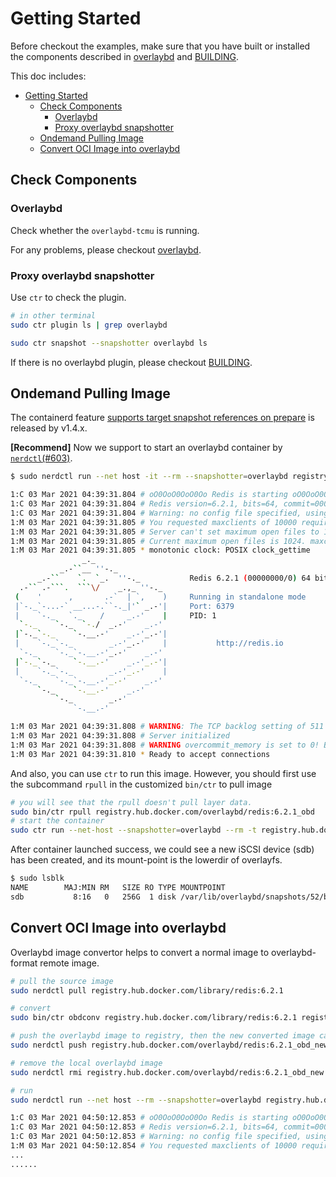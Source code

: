 # Getting Started

Before checkout the examples, make sure that you have built or installed the components described in [overlaybd](https://github.com/containerd/overlaybd/blob/main/README.md) and [BUILDING](BUILDING.md).

This doc includes:

- [Getting Started](#getting-started)
  - [Check Components](#check-components)
    - [Overlaybd](#overlaybd)
    - [Proxy overlaybd snapshotter](#proxy-overlaybd-snapshotter)
  - [Ondemand Pulling Image](#ondemand-pulling-image)
  - [Convert OCI Image into overlaybd](#convert-oci-image-into-overlaybd)

## Check Components

### Overlaybd

Check whether the `overlaybd-tcmu` is running.

For any problems, please checkout [overlaybd](https://github.com/containerd/overlaybd).

### Proxy overlaybd snapshotter

Use `ctr` to check the plugin.

```bash
# in other terminal
sudo ctr plugin ls | grep overlaybd

sudo ctr snapshot --snapshotter overlaybd ls
```

If there is no overlaybd plugin, please checkout [BUILDING](BUILDING.md).

## Ondemand Pulling Image

The containerd feature [supports target snapshot references on prepare](https://github.com/containerd/containerd/pull/3793) is released by v1.4.x.

__[Recommend]__ Now we support to start an overlaybd container by [`nerdctl`](https://github.com/containerd/nerdctl)[(#603)](https://github.com/containerd/nerdctl/pull/603).

```bash
$ sudo nerdctl run --net host -it --rm --snapshotter=overlaybd registry.hub.docker.com/overlaybd/redis:6.2.1_obd

1:C 03 Mar 2021 04:39:31.804 # oO0OoO0OoO0Oo Redis is starting oO0OoO0OoO0Oo
1:C 03 Mar 2021 04:39:31.804 # Redis version=6.2.1, bits=64, commit=00000000, modified=0, pid=1, just started
1:C 03 Mar 2021 04:39:31.804 # Warning: no config file specified, using the default config. In order to specify a config file use redis-server /path/to/redis.conf
1:M 03 Mar 2021 04:39:31.805 # You requested maxclients of 10000 requiring at least 10032 max file descriptors.
1:M 03 Mar 2021 04:39:31.805 # Server can't set maximum open files to 10032 because of OS error: Operation not permitted.
1:M 03 Mar 2021 04:39:31.805 # Current maximum open files is 1024. maxclients has been reduced to 992 to compensate for low ulimit. If you need higher maxclients increase 'ulimit -n'.
1:M 03 Mar 2021 04:39:31.805 * monotonic clock: POSIX clock_gettime
                _._
           _.-``__ ''-._
      _.-``    `.  `_.  ''-._           Redis 6.2.1 (00000000/0) 64 bit
  .-`` .-```.  ```\/    _.,_ ''-._
 (    '      ,       .-`  | `,    )     Running in standalone mode
 |`-._`-...-` __...-.``-._|'` _.-'|     Port: 6379
 |    `-._   `._    /     _.-'    |     PID: 1
  `-._    `-._  `-./  _.-'    _.-'
 |`-._`-._    `-.__.-'    _.-'_.-'|
 |    `-._`-._        _.-'_.-'    |           http://redis.io
  `-._    `-._`-.__.-'_.-'    _.-'
 |`-._`-._    `-.__.-'    _.-'_.-'|
 |    `-._`-._        _.-'_.-'    |
  `-._    `-._`-.__.-'_.-'    _.-'
      `-._    `-.__.-'    _.-'
          `-._        _.-'
              `-.__.-'

1:M 03 Mar 2021 04:39:31.808 # WARNING: The TCP backlog setting of 511 cannot be enforced because /proc/sys/net/core/somaxconn is set to the lower value of 128.
1:M 03 Mar 2021 04:39:31.808 # Server initialized
1:M 03 Mar 2021 04:39:31.808 # WARNING overcommit_memory is set to 0! Background save may fail under low memory condition. To fix this issue add 'vm.overcommit_memory = 1' to /etc/sysctl.conf and then reboot or run the command 'sysctl vm.overcommit_memory=1' for this to take effect.
1:M 03 Mar 2021 04:39:31.810 * Ready to accept connections
```

And also, you can use `ctr` to run this image. However, you should first use the subcommand `rpull` in the customized `bin/ctr` to pull image
```bash
# you will see that the rpull doesn't pull layer data.
sudo bin/ctr rpull registry.hub.docker.com/overlaybd/redis:6.2.1_obd
# start the container
sudo ctr run --net-host --snapshotter=overlaybd --rm -t registry.hub.docker.com/overlaybd/redis:6.2.1_obd demo
```

After container launched success, we could see a new iSCSI device (sdb) has been created, and its mount-point is the lowerdir of overlayfs.
```bash
$ sudo lsblk
NAME        MAJ:MIN RM   SIZE RO TYPE MOUNTPOINT
sdb           8:16   0   256G  1 disk /var/lib/overlaybd/snapshots/52/block/mountpoint
```


## Convert OCI Image into overlaybd

Overlaybd image convertor helps to convert a normal image to overlaybd-format remote image.

```bash
# pull the source image
sudo nerdctl pull registry.hub.docker.com/library/redis:6.2.1

# convert
sudo bin/ctr obdconv registry.hub.docker.com/library/redis:6.2.1 registry.hub.docker.com/overlaybd/redis:6.2.1_obd_new

# push the overlaybd image to registry, then the new converted image can be used as a remote image
sudo nerdctl push registry.hub.docker.com/overlaybd/redis:6.2.1_obd_new

# remove the local overlaybd image
sudo nerdctl rmi registry.hub.docker.com/overlaybd/redis:6.2.1_obd_new

# run
sudo nerdctl run --net host --rm --snapshotter=overlaybd registry.hub.docker.com/overlaybd/redis:6.2.1_obd_new

1:C 03 Mar 2021 04:50:12.853 # oO0OoO0OoO0Oo Redis is starting oO0OoO0OoO0Oo
1:C 03 Mar 2021 04:50:12.853 # Redis version=6.2.1, bits=64, commit=00000000, modified=0, pid=1, just started
1:C 03 Mar 2021 04:50:12.853 # Warning: no config file specified, using the default config. In order to specify a config file use redis-server /path/to/redis.conf
1:M 03 Mar 2021 04:50:12.854 # You requested maxclients of 10000 requiring at least 10032 max file descriptors.
...
......
```